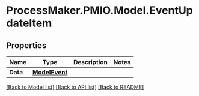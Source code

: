 # ProcessMaker.PMIO.Model.EventUpdateItem
## Properties

Name | Type | Description | Notes
------------ | ------------- | ------------- | -------------
**Data** | [**ModelEvent**](ModelEvent.md) |  | 

[[Back to Model list]](../README.md#documentation-for-models) [[Back to API list]](../README.md#documentation-for-api-endpoints) [[Back to README]](../README.md)

